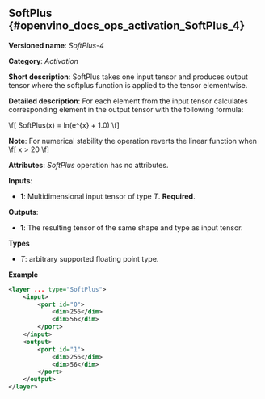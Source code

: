 ## SoftPlus <a name="SoftPlus"></a> {#openvino_docs_ops_activation_SoftPlus_4}

**Versioned name**: *SoftPlus-4*

**Category**: *Activation*

**Short description**: SoftPlus takes one input tensor and produces output tensor where the softplus function is applied to the tensor elementwise.

**Detailed description**: For each element from the input tensor calculates corresponding
element in the output tensor with the following formula:

\f[
SoftPlus(x) = ln(e^{x} + 1.0)
\f]

**Note**: For numerical stability the operation reverts the linear function when \f[ x > 20 \f]

**Attributes**: *SoftPlus* operation has no attributes.


**Inputs**:

*   **1**: Multidimensional input tensor of type *T*. **Required**.

**Outputs**:

*   **1**: The resulting tensor of the same shape and type as input tensor.

**Types**

* *T*: arbitrary supported floating point type.


**Example**

```xml
<layer ... type="SoftPlus">
    <input>
        <port id="0">
            <dim>256</dim>
            <dim>56</dim>
        </port>
    </input>
    <output>
        <port id="1">
            <dim>256</dim>
            <dim>56</dim>
        </port>
    </output>
</layer>
```